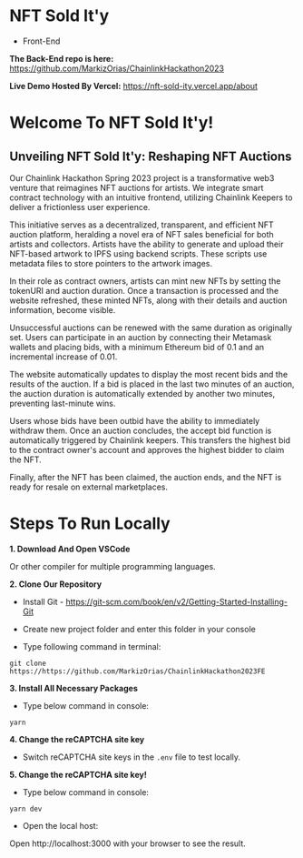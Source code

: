 # NFT Sold It'y
* Front-End

**The Back-End repo is here:** https://github.com/MarkizOrias/ChainlinkHackathon2023

**Live Demo Hosted By Vercel:** https://nft-sold-ity.vercel.app/about

# Welcome To NFT Sold It'y!

## Unveiling NFT Sold It'y: Reshaping NFT Auctions

Our Chainlink Hackathon Spring 2023 project is a transformative web3 venture that reimagines NFT auctions for artists. We integrate smart contract technology with an intuitive frontend, utilizing Chainlink Keepers to deliver a frictionless user experience.

This initiative serves as a decentralized, transparent, and efficient NFT auction platform, heralding a novel era of NFT sales beneficial for both artists and collectors. Artists have the ability to generate and upload their NFT-based artwork to IPFS using backend scripts. These scripts use metadata files to store pointers to the artwork images.

In their role as contract owners, artists can mint new NFTs by setting the tokenURI and auction duration. Once a transaction is processed and the website refreshed, these minted NFTs, along with their details and auction information, become visible.

Unsuccessful auctions can be renewed with the same duration as originally set. Users can participate in an auction by connecting their Metamask wallets and placing bids, with a minimum Ethereum bid of 0.1 and an incremental increase of 0.01.

The website automatically updates to display the most recent bids and the results of the auction. If a bid is placed in the last two minutes of an auction, the auction duration is automatically extended by another two minutes, preventing last-minute wins.

Users whose bids have been outbid have the ability to immediately withdraw them. Once an auction concludes, the accept bid function is automatically triggered by Chainlink keepers. This transfers the highest bid to the contract owner's account and approves the highest bidder to claim the NFT.

Finally, after the NFT has been claimed, the auction ends, and the NFT is ready for resale on external marketplaces.


# Steps To Run Locally

**1. Download And Open VSCode**

Or other compiler for multiple programming languages.

**2. Clone Our Repository**

* Install Git - https://git-scm.com/book/en/v2/Getting-Started-Installing-Git

* Create new project folder and enter this folder in your console

* Type following command in terminal:

`git clone https://https://github.com/MarkizOrias/ChainlinkHackathon2023FE`

**3. Install All Necessary Packages**

* Type below command in console:

`yarn`

**4. Change the reCAPTCHA site key**

* Switch reCAPTCHA site keys in the `.env` file to test locally.

**5. Change the reCAPTCHA site key!**

* Type below command in console:

`yarn dev`

* Open the local host:

Open http://localhost:3000 with your browser to see the result.


